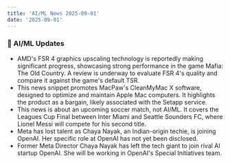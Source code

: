 ```yaml
---
title: 'AI/ML News 2025-09-01'
date: '2025-09-01'
---
```


### 🚀 AI/ML Updates

- AMD's FSR 4 graphics upscaling technology is reportedly making significant progress, showcasing strong performance in the game Mafia: The Old Country. A review is underway to evaluate FSR 4's quality and compare it against the game's default TSR.
- This news snippet promotes MacPaw's CleanMyMac X software, designed to optimize and maintain Apple Mac computers. It highlights the product as a bargain, likely associated with the Setapp service.
- This news is about an upcoming soccer match, not AI/ML. It covers the Leagues Cup Final between Inter Miami and Seattle Sounders FC, where Lionel Messi will compete for his second title.
- Meta has lost talent as Chaya Nayak, an Indian-origin techie, is joining OpenAI. Her specific role at OpenAI has not yet been disclosed.
- Former Meta Director Chaya Nayak has left the tech giant to join rival AI startup OpenAI. She will be working in OpenAI's Special Initiatives team.